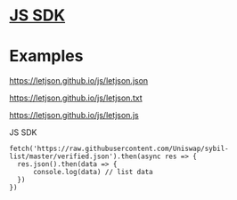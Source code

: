 # [JS SDK](https://js.letjson.com/)

# Examples

https://letjson.github.io/js/letjson.json

https://letjson.github.io/js/letjson.txt

https://letjson.github.io/js/letjson.js

JS SDK


    fetch('https://raw.githubusercontent.com/Uniswap/sybil-list/master/verified.json').then(async res => {
      res.json().then(data => {
          console.log(data) // list data 
      })
    })
